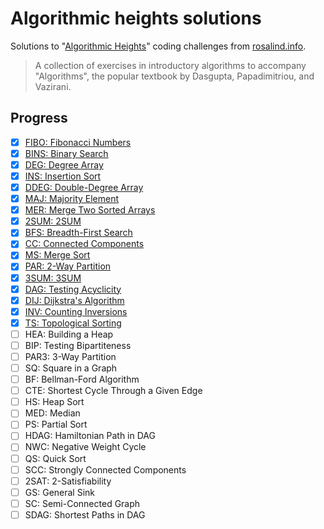 # Algorithmic heights solutions

Solutions to "[Algorithmic Heights]" coding challenges from [rosalind.info].

> A collection of exercises in introductory algorithms to accompany
> "Algorithms", the popular textbook by Dasgupta, Papadimitriou, and Vazirani.

[Algorithmic Heights]: https://rosalind.info/problems/list-view/?location=algorithmic-heights
[rosalind.info]: https://rosalind.info

## Progress

- [x] [FIBO: Fibonacci Numbers](fibo.py)
- [x] [BINS: Binary Search](bins.py)
- [x] [DEG: Degree Array](deg.py)
- [x] [INS: Insertion Sort](ins.py)
- [x] [DDEG: Double-Degree Array](ddeg.py)
- [x] [MAJ: Majority Element](maj.py)
- [x] [MER: Merge Two Sorted Arrays](mer.py)
- [x] [2SUM: 2SUM](2sum.py)
- [x] [BFS: Breadth-First Search](bfs.py)
- [x] [CC: Connected Components](cc.py)
- [x] [MS: Merge Sort](ms.py)
- [x] [PAR: 2-Way Partition](par.py)
- [x] [3SUM: 3SUM](3sum.py)
- [x] [DAG: Testing Acyclicity](dag.py)
- [x] [DIJ: Dijkstra's Algorithm](dij.py)
- [x] [INV: Counting Inversions](inv.py)
- [x] [TS: Topological Sorting](ts.py)
- [ ] HEA: Building a Heap
- [ ] BIP: Testing Bipartiteness
- [ ] PAR3: 3-Way Partition
- [ ] SQ: Square in a Graph
- [ ] BF: Bellman-Ford Algorithm
- [ ] CTE: Shortest Cycle Through a Given Edge
- [ ] HS: Heap Sort
- [ ] MED: Median
- [ ] PS: Partial Sort
- [ ] HDAG: Hamiltonian Path in DAG
- [ ] NWC: Negative Weight Cycle
- [ ] QS: Quick Sort
- [ ] SCC: Strongly Connected Components
- [ ] 2SAT: 2-Satisfiability
- [ ] GS: General Sink
- [ ] SC: Semi-Connected Graph
- [ ] SDAG: Shortest Paths in DAG
